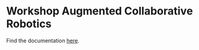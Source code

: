 # Workshop Augmented Collaborative Robotics


Find the documentation [here](https://augmentedfabricationlab.github.io/workshop_augmented_collaborative_robotics/).

